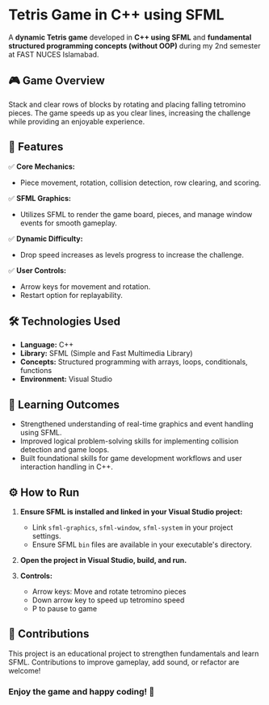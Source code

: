 # Tetris Game in C++ using SFML

A **dynamic Tetris game** developed in **C++ using SFML** and **fundamental structured programming concepts (without OOP)** during my 2nd semester at FAST NUCES Islamabad.

## 🎮 Game Overview

Stack and clear rows of blocks by rotating and placing falling tetromino pieces. The game speeds up as you clear lines, increasing the challenge while providing an enjoyable experience.

## 🚀 Features

✅ **Core Mechanics:**  
- Piece movement, rotation, collision detection, row clearing, and scoring.

✅ **SFML Graphics:**  
- Utilizes SFML to render the game board, pieces, and manage window events for smooth gameplay.

✅ **Dynamic Difficulty:**  
- Drop speed increases as levels progress to increase the challenge.

✅ **User Controls:**  
- Arrow keys for movement and rotation.
- Restart option for replayability.

## 🛠️ Technologies Used

- **Language:** C++
- **Library:** SFML (Simple and Fast Multimedia Library)
- **Concepts:** Structured programming with arrays, loops, conditionals, functions
- **Environment:** Visual Studio

## 🎯 Learning Outcomes

- Strengthened understanding of real-time graphics and event handling using SFML.
- Improved logical problem-solving skills for implementing collision detection and game loops.
- Built foundational skills for game development workflows and user interaction handling in C++.
  
## ⚙️ How to Run

1. **Ensure SFML is installed and linked in your Visual Studio project:**
    - Link `sfml-graphics`, `sfml-window`, `sfml-system` in your project settings.
    - Ensure SFML `bin` files are available in your executable's directory.

2. **Open the project in Visual Studio, build, and run.**

3. **Controls:**
    - Arrow keys: Move and rotate tetromino pieces
    - Down arrow key to speed up tetromino speed
    - P to pause to game

## 🙌 Contributions

This project is an educational project to strengthen fundamentals and learn SFML. Contributions to improve gameplay, add sound, or refactor are welcome!

### Enjoy the game and happy coding! 🎉
